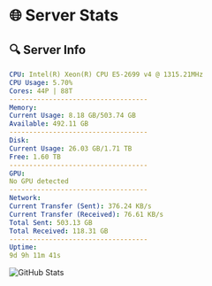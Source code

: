 # 🌐 Server Stats
## 🔍 Server Info
```yaml
CPU: Intel(R) Xeon(R) CPU E5-2699 v4 @ 1315.21MHz
CPU Usage: 5.70%
Cores: 44P | 88T
-----------------------------------
Memory:
Current Usage: 8.18 GB/503.74 GB
Available: 492.11 GB
-----------------------------------
Disk:
Current Usage: 26.03 GB/1.71 TB
Free: 1.60 TB
-----------------------------------
GPU:
No GPU detected
-----------------------------------
Network:
Current Transfer (Sent): 376.24 KB/s
Current Transfer (Received): 76.61 KB/s
Total Sent: 503.13 GB
Total Received: 118.31 GB
-----------------------------------
Uptime:
9d 9h 11m 41s
```
![GitHub Stats](https://img.shields.io/badge/Updated-2025-04-29_02:20:29-blue)
